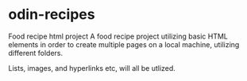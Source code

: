 # odin-recipes
Food recipe html project
A food recipe project utilizing basic HTML elements in order to
create multiple pages on a local machine, utilizing different folders.

Lists, images, and hyperlinks etc, will all be utlized.